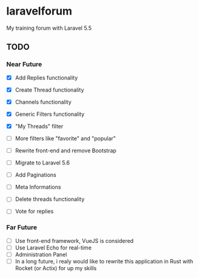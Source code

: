 # laravelforum

My training forum with Laravel 5.5

## TODO

### Near Future

- [x] Add Replies functionality
- [x] Create Thread functionality
- [x] Channels functionality
- [x] Generic Filters functionality
- [x] "My Threads" filter
- [ ] More filters like "favorite" and "popular"
- [ ] Rewrite front-end and remove Bootstrap
- [ ] Migrate to Laravel 5.6
- [ ] Add Paginations
- [ ] Meta Informations
- [ ] Delete threads functionality
- [ ] Vote for replies



### Far Future
- [ ] Use front-end framework, VueJS is considered
- [ ] Use Laravel Echo for real-time
- [ ] Administration Panel
- [ ] In a long future, i realy would like to rewrite this application in Rust with Rocket (or Actix) for up my skills
